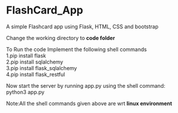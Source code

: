 # FlashCard_App
A simple Flashcard app using Flask, HTML, CSS and bootstrap

Change the working directory to **code folder** 

To Run the code Implement the following shell commands  
1.pip install flask  
2.pip install sqlalchemy  
3.pip install flask_sqlalchemy  
4.pip install flask_restful  

Now start the server by running app.py using the shell command:  
python3 app.py  

Note:All the shell commands given above are wrt **linux environment**
